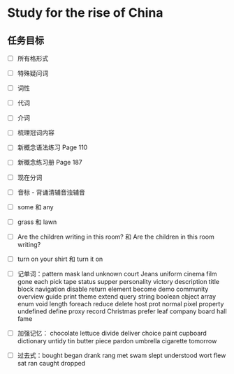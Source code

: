 # Study for the rise of China

## 任务目标

- [ ] 所有格形式

- [ ] 特殊疑问词

- [ ] 词性

- [ ] 代词

- [ ] 介词

- [ ] 梳理冠词内容

- [ ] 新概念语法练习 Page 110

- [ ] 新概念练习册 Page 187

- [ ] 现在分词

- [ ] 音标 - 背诵清辅音浊辅音

- [ ] some 和 any

- [ ] grass 和 lawn

- [ ] Are the children writing in this room? 和 Are the children in this room writing?

- [ ] turn on your shirt 和 turn it on

- [ ] 记单词：pattern mask land unknown court Jeans uniform cinema film gone each pick tape status supper personality victory description title block navigation disable return element become demo community overview guide print theme extend query string boolean object array enum void length foreach reduce delete host prot normal pixel property undefined define proxy record Christmas prefer leaf company board hall fame

- [ ] 加强记忆： chocolate lettuce divide deliver choice paint cupboard dictionary untidy tin butter piece pardon umbrella cigarette tomorrow

- [ ] 过去式：bought began drank rang met swam slept understood wort flew sat ran caught dropped
